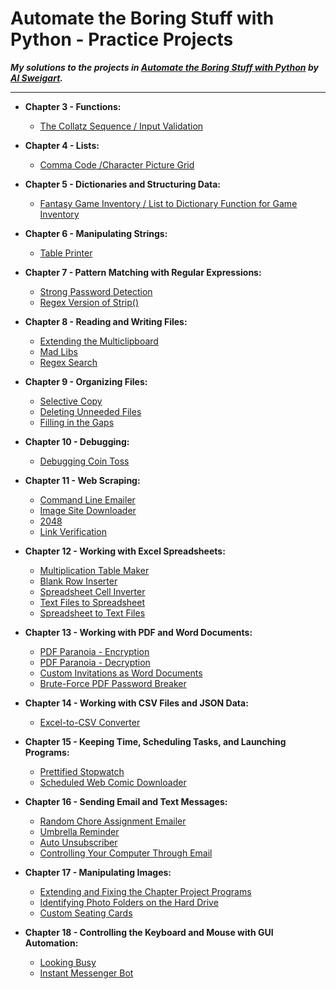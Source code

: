 # **Automate the Boring Stuff with Python - Practice Projects**
***My solutions to the projects in [Automate the Boring Stuff with Python](https://automatetheboringstuff.com/) by [Al Sweigart](http://alsweigart.com/).***
  
---  


  *  **Chapter 3 - Functions:**  

      * [The Collatz Sequence / Input Validation](https://gitlab.com/IFinners/AtBS-Projects/blob/2cbf53472bc4c17c4cc69c0c563de925e862df91/Chapter%2003/Collatz.py)  

  * **Chapter 4 - Lists:**  

    * [Comma Code /Character Picture Grid](https://gitlab.com/IFinners/AtBS-Projects/blob/2cbf53472bc4c17c4cc69c0c563de925e862df91/Chapter%2004/comma_and_grid.py)  

  * **Chapter 5 - Dictionaries and Structuring Data:**  

    * [Fantasy Game Inventory / List to Dictionary Function for Game Inventory](https://gitlab.com/IFinners/AtBS-Projects/blob/2cbf53472bc4c17c4cc69c0c563de925e862df91/Chapter%2005/Game_Inventory.py)  

  * **Chapter 6 - Manipulating Strings:**  

    * [Table Printer](https://gitlab.com/IFinners/AtBS-Projects/blob/2cbf53472bc4c17c4cc69c0c563de925e862df91/Chapter%2006/table_printer.py)

  * **Chapter 7 - Pattern Matching with Regular Expressions:**  

    * [Strong Password Detection](https://gitlab.com/IFinners/AtBS-Projects/blob/2cbf53472bc4c17c4cc69c0c563de925e862df91/Chapter%2007/strong_password_detection.py)
    * [Regex Version of Strip()](https://gitlab.com/IFinners/AtBS-Projects/blob/2cbf53472bc4c17c4cc69c0c563de925e862df91/Chapter%2007/regex_strip.py)  

  * **Chapter 8 - Reading and Writing Files:**  

    * [Extending the Multiclipboard](https://gitlab.com/IFinners/AtBS-Projects/blob/2cbf53472bc4c17c4cc69c0c563de925e862df91/Chapter%2008/mcb_ext.pyw)
    * [Mad Libs](https://gitlab.com/IFinners/AtBS-Projects/blob/2cbf53472bc4c17c4cc69c0c563de925e862df91/Chapter%2008/mad_libs.py)
    * [Regex Search](https://gitlab.com/IFinners/AtBS-Projects/blob/2cbf53472bc4c17c4cc69c0c563de925e862df91/Chapter%2008/regex_search.py)  

  * **Chapter 9 - Organizing Files:**  

    * [Selective Copy](https://gitlab.com/IFinners/AtBS-Projects/blob/2cbf53472bc4c17c4cc69c0c563de925e862df91/Chapter%2009/selective_copy.py)  
    * [Deleting Unneeded Files](https://gitlab.com/IFinners/AtBS-Projects/blob/2cbf53472bc4c17c4cc69c0c563de925e862df91/Chapter%2009/deleting_unneeded.py)  
    * [Filling in the Gaps](https://gitlab.com/IFinners/AtBS-Projects/blob/2cbf53472bc4c17c4cc69c0c563de925e862df91/Chapter%2009/filling_gaps.py)  

  * **Chapter 10 - Debugging:**  

    * [Debugging Coin Toss](https://gitlab.com/IFinners/AtBS-Projects/blob/2cbf53472bc4c17c4cc69c0c563de925e862df91/Chapter%2010/debug_toss.py)

  * **Chapter 11 - Web Scraping:**  

    * [Command Line Emailer](https://gitlab.com/IFinners/AtBS-Projects/blob/2cbf53472bc4c17c4cc69c0c563de925e862df91/Chapter%2011/clemailer.py)
    * [Image Site Downloader](https://gitlab.com/IFinners/AtBS-Projects/blob/2cbf53472bc4c17c4cc69c0c563de925e862df91/Chapter%2011/img_down.py)
    * [2048](https://gitlab.com/IFinners/AtBS-Projects/blob/2cbf53472bc4c17c4cc69c0c563de925e862df91/Chapter%2011/2048.py)
    * [Link Verification](https://gitlab.com/IFinners/AtBS-Projects/blob/2cbf53472bc4c17c4cc69c0c563de925e862df91/Chapter%2011/link_verifier.py)

  * **Chapter 12 - Working with Excel Spreadsheets:**  

    * [Multiplication Table Maker](https://gitlab.com/IFinners/AtBS-Projects/blob/2cbf53472bc4c17c4cc69c0c563de925e862df91/Chapter%2012/multiplication_table.py)
    * [Blank Row Inserter](https://gitlab.com/IFinners/AtBS-Projects/blob/2cbf53472bc4c17c4cc69c0c563de925e862df91/Chapter%2012/blank_row_inserter.py)
    * [Spreadsheet Cell Inverter](https://gitlab.com/IFinners/AtBS-Projects/blob/2cbf53472bc4c17c4cc69c0c563de925e862df91/Chapter%2012/cell_inverter.py)
    * [Text Files to Spreadsheet](https://gitlab.com/IFinners/AtBS-Projects/blob/2cbf53472bc4c17c4cc69c0c563de925e862df91/Chapter%2012/text2sheet.py)
    * [Spreadsheet to Text Files](https://gitlab.com/IFinners/AtBS-Projects/blob/2cbf53472bc4c17c4cc69c0c563de925e862df91/Chapter%2012/sheet2text.py)
  
  * **Chapter 13 - Working with PDF and Word Documents:**  

    * [PDF Paranoia - Encryption](https://gitlab.com/IFinners/AtBS-Projects/blob/0ca52e3d7ade2231a77e19fb1ceeeda41338976d/Chapter%2013/pdf_encrypt.py)
    * [PDF Paranoia - Decryption](https://gitlab.com/IFinners/AtBS-Projects/blob/0ca52e3d7ade2231a77e19fb1ceeeda41338976d/Chapter%2013/pdf_decrypt.py)
    * [Custom Invitations as Word Documents](https://gitlab.com/IFinners/AtBS-Projects/blob/0ca52e3d7ade2231a77e19fb1ceeeda41338976d/Chapter%2013/invite_maker.py)
    * [Brute-Force PDF Password Breaker](https://gitlab.com/IFinners/AtBS-Projects/blob/0ca52e3d7ade2231a77e19fb1ceeeda41338976d/Chapter%2013/pdf_pass_break.py)

  * **Chapter 14 - Working with CSV Files and JSON Data:**  

    * [Excel-to-CSV Converter](https://gitlab.com/IFinners/AtBS-Projects/blob/0ca52e3d7ade2231a77e19fb1ceeeda41338976d/Chapter%2014/excel2csv.py)

  * **Chapter 15 - Keeping Time, Scheduling Tasks, and Launching Programs:**  

    * [Prettified Stopwatch](https://gitlab.com/IFinners/AtBS-Projects/blob/0ca52e3d7ade2231a77e19fb1ceeeda41338976d/Chapter%2015/pretty_stopwatch.py)
    * [Scheduled Web Comic Downloader](https://gitlab.com/IFinners/AtBS-Projects/blob/0ca52e3d7ade2231a77e19fb1ceeeda41338976d/Chapter%2015/comic_downloader.py)

  * **Chapter 16 - Sending Email and Text Messages:**  

    * [Random Chore Assignment Emailer](https://gitlab.com/IFinners/AtBS-Projects/blob/0ca52e3d7ade2231a77e19fb1ceeeda41338976d/Chapter%2016/random_chores.py)
    * [Umbrella Reminder](https://gitlab.com/IFinners/AtBS-Projects/blob/0ca52e3d7ade2231a77e19fb1ceeeda41338976d/Chapter%2016/umbrella-reminder.py)
    * [Auto Unsubscriber](https://gitlab.com/IFinners/AtBS-Projects/blob/0ca52e3d7ade2231a77e19fb1ceeeda41338976d/Chapter%2016/auto_unsubscriber.py)
    * [Controlling Your Computer Through Email](https://gitlab.com/IFinners/AtBS-Projects/blob/0ca52e3d7ade2231a77e19fb1ceeeda41338976d/Chapter%2016/torrent_launcher.py)

  * **Chapter 17 - Manipulating Images:**  

    * [Extending and Fixing the Chapter Project Programs](https://gitlab.com/IFinners/AtBS-Projects/blob/0ca52e3d7ade2231a77e19fb1ceeeda41338976d/Chapter%2017/resize-extended.py)
    * [Identifying Photo Folders on the Hard Drive](https://gitlab.com/IFinners/AtBS-Projects/blob/0ca52e3d7ade2231a77e19fb1ceeeda41338976d/Chapter%2017/photo_folder_finder.py)
    * [Custom Seating Cards](https://gitlab.com/IFinners/AtBS-Projects/blob/0ca52e3d7ade2231a77e19fb1ceeeda41338976d/Chapter%2017/custom-cards.py)

  * **Chapter 18 - Controlling the Keyboard and Mouse with GUI Automation:**  

    * [Looking Busy](https://gitlab.com/IFinners/AtBS-Projects/blob/0ca52e3d7ade2231a77e19fb1ceeeda41338976d/Chapter%2018/looking_busy.py)
    * [Instant Messenger Bot](https://gitlab.com/IFinners/AtBS-Projects/blob/57e0e1bd5f1a181956af20fb0174ae820313ed05/Chapter%2018/im_bot.py)
